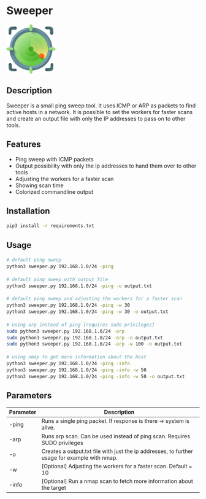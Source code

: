 # Sweeper
![](radar.png)
## Description
<p>Sweeper is a small ping sweep tool. It uses ICMP or ARP as packets to find active hosts in a network.
It is possible to set the workers for faster scans and create an output file with only the IP addresses to pass on to other tools.</p>

## Features
- Ping sweep with ICMP packets
- Output possibility with only the ip addresses to hand them over to other tools
- Adjusting the workers for a faster scan
- Showing scan time
- Colorized commandline output

## Installation
```bash
pip3 install -r requirements.txt
```

## Usage
```bash
# default ping sweep
python3 sweeper.py 192.168.1.0/24 -ping

# default ping sweep with output file
python3 sweeper.py 192.168.1.0/24 -ping -o output.txt

# default ping sweep and adjusting the workers for a faster scan
python3 sweeper.py 192.168.1.0/24 -ping -w 30
python3 sweeper.py 192.168.1.0/24 -ping -w 30 -o output.txt

# using arp instead of ping [requires sudo privileges]
sudo python3 sweeper.py 192.168.1.0/24 -arp
sudo python3 sweeper.py 192.168.1.0/24 -arp -o output.txt
sudo python3 sweeper.py 192.168.1.0/24 -arp -w 100 -o output.txt

# using nmap to get more information about the host
python3 sweeper.py 192.168.1.0/24 -ping -info
python3 sweeper.py 192.168.1.0/24 -ping -info -w 50
python3 sweeper.py 192.168.1.0/24 -ping -info -w 50 -o output.txt
```

## Parameters
| **Parameter** | **Description**                                                                                                                              |
|---------------|----------------------------------------------------------------------------------------------------------------------------------------------|
| -ping         | Runs a single ping packet. If response is there -> system is alive.                                                                    |
| -arp          | Runs arp scan. Can be used instead of ping scan. Requires SUDO privileges |
| -o            | Creates a output.txt file with just the ip addresses, to further usage for example with nmap. |
| -w            | [Optional] Adjusting the workers for a faster scan. Default = 10 |
| -info         | [Optional] Run a nmap scan to fetch more information about the target |
